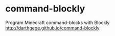 # command-blockly
Program Minecraft command-blocks with Blockly
http://darthgege.github.io/command-blockly
